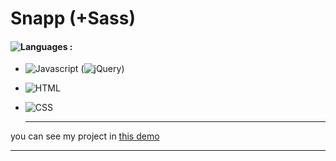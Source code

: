 # Snapp (+Sass)

#### ![Languages](https://img.shields.io/github/languages/count/zeynab-jalalian/Snapp) :
 - ![Javascript](https://img.shields.io/badge/javascript-yellow) (![jQuery](https://img.shields.io/badge/jquery-%230769AD?logo=jquery&logoColor=white))
 - ![HTML](https://img.shields.io/badge/Html-orange)
 - ![CSS](https://img.shields.io/badge/Css-blue)
   
   ---
 you can see my project in [this demo](https://zeynab-jalalian.github.io/Snapp/)
  ___
